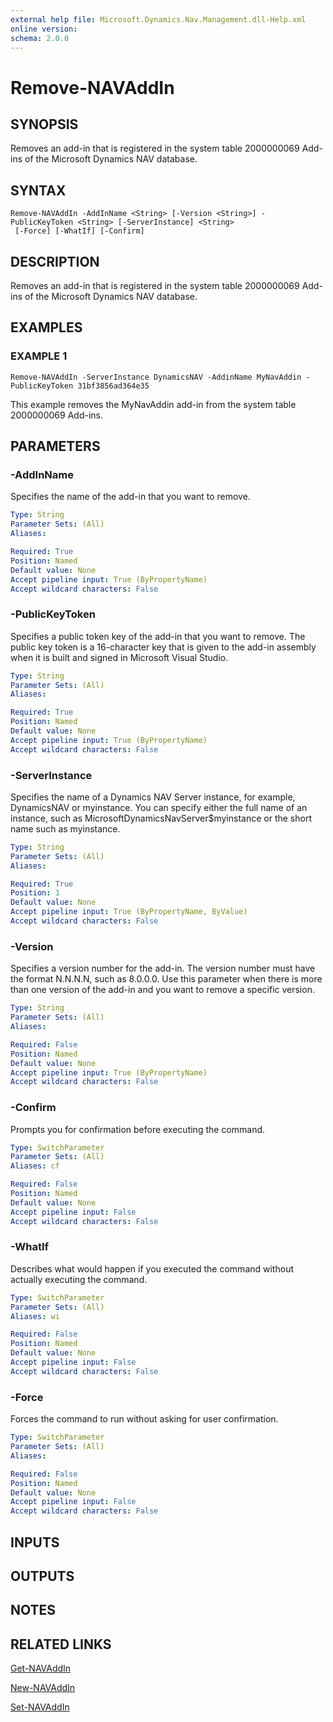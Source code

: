 ```yaml
---
external help file: Microsoft.Dynamics.Nav.Management.dll-Help.xml
online version:
schema: 2.0.0
---
```


# Remove-NAVAddIn

## SYNOPSIS
Removes an add-in that is registered in the system table 2000000069 Add-ins of the Microsoft Dynamics NAV database.

## SYNTAX

```
Remove-NAVAddIn -AddInName <String> [-Version <String>] -PublicKeyToken <String> [-ServerInstance] <String>
 [-Force] [-WhatIf] [-Confirm]
```

## DESCRIPTION
Removes an add-in that is registered in the system table 2000000069 Add-ins of the Microsoft Dynamics NAV database.

## EXAMPLES

### EXAMPLE 1
```
Remove-NAVAddIn -ServerInstance DynamicsNAV -AddinName MyNavAddin -PublicKeyToken 31bf3856ad364e35
```

This example removes the MyNavAddin add-in from the system table 2000000069 Add-ins.

## PARAMETERS

### -AddInName
Specifies the name of the add-in that you want to remove.

```yaml
Type: String
Parameter Sets: (All)
Aliases:

Required: True
Position: Named
Default value: None
Accept pipeline input: True (ByPropertyName)
Accept wildcard characters: False
```

### -PublicKeyToken
Specifies a public token key of the add-in that you want to remove.
The public key token is a 16-character key that is given to the add-in assembly when it is built and signed in Microsoft Visual Studio.

```yaml
Type: String
Parameter Sets: (All)
Aliases:

Required: True
Position: Named
Default value: None
Accept pipeline input: True (ByPropertyName)
Accept wildcard characters: False
```

### -ServerInstance
Specifies the name of a Dynamics NAV Server instance, for example, DynamicsNAV or myinstance.
You can specify either the full name of an instance, such as MicrosoftDynamicsNavServer$myinstance or the short name such as myinstance.

```yaml
Type: String
Parameter Sets: (All)
Aliases:

Required: True
Position: 1
Default value: None
Accept pipeline input: True (ByPropertyName, ByValue)
Accept wildcard characters: False
```

### -Version
Specifies a version number for the add-in.
The version number must have the format N.N.N.N, such as 8.0.0.0.
Use this parameter when there is more than one version of the add-in and you want to remove a specific version.

```yaml
Type: String
Parameter Sets: (All)
Aliases:

Required: False
Position: Named
Default value: None
Accept pipeline input: True (ByPropertyName)
Accept wildcard characters: False
```

### -Confirm
Prompts you for confirmation before executing the command.

```yaml
Type: SwitchParameter
Parameter Sets: (All)
Aliases: cf

Required: False
Position: Named
Default value: None
Accept pipeline input: False
Accept wildcard characters: False
```

### -WhatIf
Describes what would happen if you executed the command without actually executing the command.

```yaml
Type: SwitchParameter
Parameter Sets: (All)
Aliases: wi

Required: False
Position: Named
Default value: None
Accept pipeline input: False
Accept wildcard characters: False
```

### -Force
Forces the command to run without asking for user confirmation.

```yaml
Type: SwitchParameter
Parameter Sets: (All)
Aliases:

Required: False
Position: Named
Default value: None
Accept pipeline input: False
Accept wildcard characters: False
```

## INPUTS

## OUTPUTS

## NOTES
## RELATED LINKS
[Get-NAVAddIn](Get-NAVAddIn.md)

[New-NAVAddIn](New-NAVAddIn.md)

[Set-NAVAddIn](Set-NAVAddIn.md)
